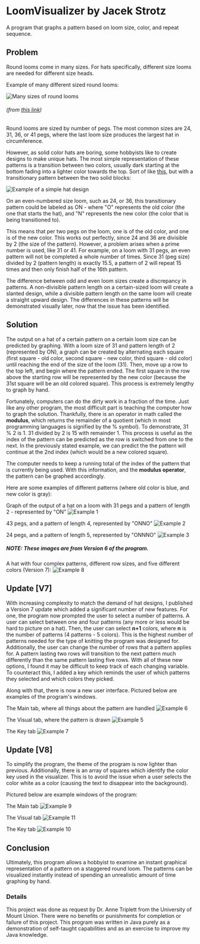 # LoomVisualizer by Jacek Strotz

A program that graphs a pattern based on loom size, color, and repeat sequence.

## Problem

Round looms come in many sizes. For hats specifically, different size looms are needed for different size heads.

Example of many different sized round looms:

![Many sizes of round looms](/images/Looms.jpeg)
###### (from [this link](https://www.google.com/url?sa=i&url=https%3A%2F%2Fwww.amazon.com%2FNovelinks-Round-Knitting-Looms-Set%2Fdp%2FB07H89TC2C&psig=AOvVaw13cxREyfcUuM3pz2gw1m7q&ust=1644463997578000&source=images&cd=vfe&ved=0CAwQjhxqFwoTCKDa_PXX8fUCFQAAAAAdAAAAABAE))

Round looms are sized by number of pegs. The most common sizes are 24, 31, 36, or 41 pegs, where the last loom size produces the largest hat in circumference.

However, as solid color hats are boring, some hobbyists like to create designs to make unique hats. The most simple representation of these patterns is a transition
between two colors, usually dark starting at the bottom fading into a lighter color towards the top. Sort of like [this](https://www.google.com/url?sa=i&url=https%3A%2F%2Fwww.facebook.com%2Floomknittinglane%2F&psig=AOvVaw1F14fNRpxDZubVXGO9-TES&ust=1644465057617000&source=images&cd=vfe&ved=0CAwQjhxqFwoTCOCs-fbb8fUCFQAAAAAdAAAAABAF),
but with a transitionary pattern between the two solid blocks:

![Example of a simple hat design](/images/Example1.jpeg)

On an even-numbered size loom, such as 24, or 36, this transitionary pattern could be labeled as ON - where "O" represents the old color (the one that starts the hat),
and "N" represents the new color (the color that is being transitioned to).

This means that per two pegs on the loom, one is of the old color, and one is of the new color. This works out perfectly, since 24 and 36 are divisible by 2 (the size of the pattern).
However, a problem arises when a prime number is used, like 31 or 41. For example, on a loom with 31 pegs, an even pattern will not be completed a whole number of times.
Since 31 (peg size) divided by 2 (pattern length) is exactly 15.5, a pattern of 2 will repeat 15 times and then only finish half of the 16th pattern.

The difference between odd and even loom sizes create a discrepancy in patterns. A non-divisible pattern length on a certain-sized loom will create a slanted design,
while a divisible pattern length on the same loom will create a straight upward design. The differences in these patterns will be demonstrated visually later,
now that the issue has been identified.

## Solution

The output on a hat of a certain pattern on a certain loom size can be predicted by graphing. With a loom size of 31 and pattern length of 2 (represented by ON), 
a graph can be created by alternating each square (first square - old color, second square - new color, third square - old color) until reaching the end of the
size of the loom (31). Then, move up a row to the top left, and begin where the pattern ended. The first square in the row above the starting row will be represented
by the new color (because the 31st square will be an old colored square). This process is extremely lengthy to graph by hand.

Fortunately, computers can do the dirty work in a fraction of the time. Just like any other program, the most difficult part is teaching the computer how to graph
the solution. Thankfully, there is an operator in math called the **modulus**, which returns the remainder of a quotient (which in most programming languages is
signified by the % symbol). To demonstrate, 31 % 2 is 1. 31 divided by 2 is 15 with remainder 1. This process is useful as the index of the pattern can be predicted
as the row is switched from one to the next. In the previously stated example, we can predict the the pattern will continue at the 2nd index (which would be a new
colored square). 

The computer needs to keep a running total of the index of the pattern that is currently being used. With this information, and the **modulus operator**, the
pattern can be graphed accordingly. 

Here are some examples of different patterns (where old color is blue, and new color is gray):

Graph of the output of a hat on a loom with 31 pegs and a pattern of length 2 - represented by "ON"
![Example 1](/images/Example2.png)

43 pegs, and a pattern of length 4, represented by "ONNO"
![Example 2](/images/Example3.png)

24 pegs, and a pattern of length 5, represented by "ONNNO"
![Example 3](/images/Example4.png)

##### NOTE: These images are from Version 6 of the program.

A hat with four complex patterns, different row sizes, and five different colors (Version 7):
![Example 8](/images/Example8.png)

## Update [V7]
With increasing complexity to match the demand of hat designs, I published a Version 7 update which added a significant number of new features. For one, the program now prompted the user to select a number of patterns. A user can select between one and four patterns (any more or less would be hard to picture on a hat). Then, the user can select **n+1** colors, where **n** is the number of patterns (4 patterns - 5 colors). This is the highest number of patterns needed for the type of knitting the program was designed for. Additionally, the user can change the number of rows that a pattern applies for. A pattern lasting two rows will transition to the next pattern much differently than the same pattern lasting five rows. With all of these new options, I found it may be difficult to keep track of each changing variable. To counteract this, I added a key which reminds the user of which patterns they selected and which colors they picked.

Along with that, there is now a new user interface. Pictured below are examples of the program's windows.

The Main tab, where all things about the pattern are handled
![Example 6](/images/Example6.png)

The Visual tab, where the pattern is drawn
![Example 5](/images/Example5.png)

The Key tab
![Example 7](/images/Example7.png)

## Update [V8]

To simplify the program, the theme of the program is now lighter than previous. Additionally, there is an array of squares which identify the color key used in the visualizer. This is to avoid the issue when a user selects the color white as a color (causing the text to disappear into the background). 

Pictured below are example windows of the program:

The Main tab
![Example 9](/images/Example9.png)

The Visual tab
![Example 11](/images/Example11.png)

The Key tab
![Example 10](/images/Example10.png)

## Conclusion

Ultimately, this program allows a hobbyist to examine an instant graphical representation of a pattern on a staggered round loom. The patterns can be visualized
instantly instead of spending an unrealistic amount of time graphing by hand.

### Details
This project was done as request by Dr. Anne Triplett from the University of Mount Union. There were no benefits or punishments for completion or failure of this 
project. This program was written in Java purely as a demonstration of self-taught capabilities and as an exercise to improve my Java knowledge.
